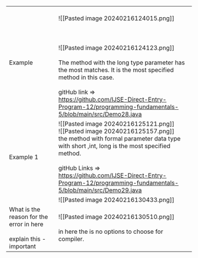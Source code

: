 |                                                                          |                                                                                                                                                                                                                                                                                                                                                 |
| ------------------------------------------------------------------------ | ----------------------------------------------------------------------------------------------------------------------------------------------------------------------------------------------------------------------------------------------------------------------------------------------------------------------------------------------- |
| Example                                                                  | <br>![[Pasted image 20240216124015.png]]<br><br><br><br>![[Pasted image 20240216124123.png]]<br><br>The method with the long type parameter has the most matches. It  is the most specified method in this case.<br><br>gitHub link => <br>https://github.com/IJSE-Direct-Entry-Program-12/programming-fundamentals-5/blob/main/src/Demo28.java |
| Example 1                                                                | ![[Pasted image 20240216125121.png]]<br>![[Pasted image 20240216125157.png]]<br>the method with formal parameter data type with short ,int, long is the most specified method.<br><br>gitHub Links =><br>https://github.com/IJSE-Direct-Entry-Program-12/programming-fundamentals-5/blob/main/src/Demo29.java                                   |
|                                                                          | ![[Pasted image 20240216130433.png]]<br>                                                                                                                                                                                                                                                                                                        |
| What is the reason for the error in here<br><br>explain this - important | ![[Pasted image 20240216130510.png]]<br><br>in here the is no options to choose for compiler.<br>                                                                                                                                                                                                                                               |